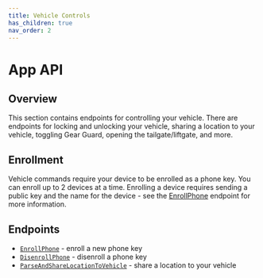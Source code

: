 ```yaml
---
title: Vehicle Controls
has_children: true
nav_order: 2
---
```


# App API

## Overview

This section contains endpoints for controlling your vehicle. There are endpoints for locking and unlocking your vehicle, sharing a location to your vehicle, toggling Gear Guard, opening the tailgate/liftgate, and more.

## Enrollment
Vehicle commands require your device to be enrolled as a phone key. You can enroll up to 2 devices at a time. Enrolling a device requires sending a public key and the name for the device - see the [EnrollPhone](/app/controls/enroll-phone) endpoint for more information.


## Endpoints

- [`EnrollPhone`](/app/controls/enroll-phone) - enroll a new phone key
-  [`DisenrollPhone`](/app/controls/disenroll-phone) - disenroll a phone key
- [`ParseAndShareLocationToVehicle`](/app/controls/share-location) - share a location to your vehicle